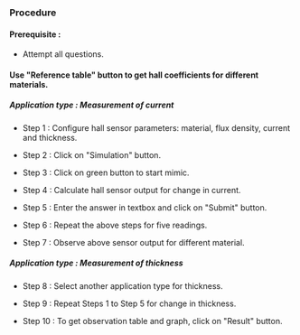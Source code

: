 ### Procedure

#### Prerequisite : 
- Attempt all questions.

#### Use "Reference table" button to get hall coefficients for different materials.

##### Application type : Measurement of current

- Step 1 : Configure hall sensor parameters: material, flux density, current and thickness. 

- Step 2 : Click on "Simulation" button.

- Step 3 : Click on green button to start mimic.

- Step 4 : Calculate hall sensor output for change in current.

- Step 5 : Enter the answer in textbox and click on "Submit" button.

- Step 6 : Repeat the above steps for five readings.

- Step 7 : Observe above sensor output for different material.

##### Application type : Measurement of thickness

- Step 8 : Select another application type for thickness.

- Step 9 : Repeat Steps 1 to Step 5 for change in thickness.

- Step 10 : To get observation table and graph, click on "Result" button.